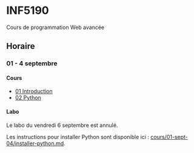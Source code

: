 # INF5190
Cours de programmation Web avancée

## Horaire

### 01 - 4 septembre

#### Cours

* [01 Introduction](cours/01-sept-04/01-introduction.pdf)
* [02 Python](cours/01-sept-04/02-python.pdf)

#### Labo

Le labo du vendredi 6 septembre est annulé.

Les instructions pour installer Python sont disponible ici : [cours/01-sept-04/installer-python.md](cours/01-sept-04/installer-python.md).
